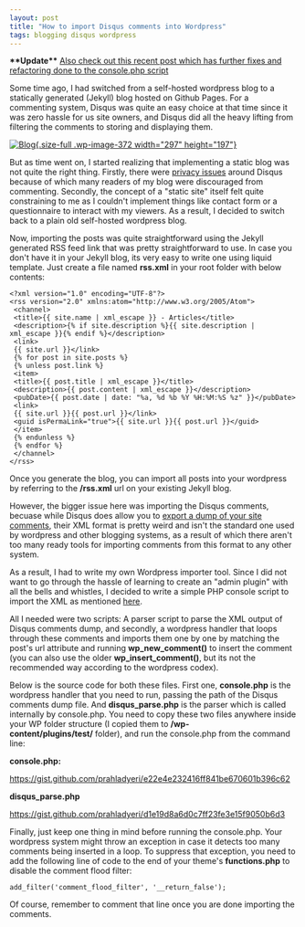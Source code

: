 ```yaml
---
layout: post
title: "How to import Disqus comments into Wordpress"
tags: blogging disqus wordpress
---
```


**\*\*Update\*\*** [Also check out this recent post which has further fixes and refactoring done to the console.php script](/blog/2020/03/comments-migration-from-disqus-to-wordpress.html)

Some time ago, I had switched from a self-hosted wordpress blog to a statically generated (Jekyll) blog hosted on Github Pages. For a commenting system, Disqus was quite an easy choice at that time since it was zero hassle for us site owners, and Disqus did all the heavy lifting from filtering the comments to storing and displaying them.<!--more-->

[![Blog](/uploads/2017/09/pexels-photo-262508.jpg){.size-full .wp-image-372 width="297" height="197"}](/uploads/2017/09/pexels-photo-262508.jpg)

But as time went on, I started realizing that implementing a static blog was not quite the right thing. Firstly, there were [privacy issues](https://en.wikipedia.org/wiki/Disqus#Criticism_and_privacy_concerns) around Disqus because of which many readers of my blog were discouraged from commenting. Secondly, the concept of a "static site" itself felt quite constraining to me as I couldn't implement things like contact form or a questionnaire to interact with my viewers. As a result, I decided to switch back to a plain old self-hosted wordpress blog.

Now, importing the posts was quite straightforward using the Jekyll generated RSS feed link that was pretty straightforward to use. In case you don't have it in your Jekyll blog, its very easy to write one using liquid template. Just create a file named **rss.xml** in your root folder with below contents:

    <?xml version="1.0" encoding="UTF-8"?>
    <rss version="2.0" xmlns:atom="http://www.w3.org/2005/Atom">
     <channel>
     <title>{{ site.name | xml_escape }} - Articles</title>
     <description>{% if site.description %}{{ site.description | xml_escape }}{% endif %}</description>
     <link>
     {{ site.url }}</link>
     {% for post in site.posts %}
     {% unless post.link %}
     <item>
     <title>{{ post.title | xml_escape }}</title>
     <description>{{ post.content | xml_escape }}</description>
     <pubDate>{{ post.date | date: "%a, %d %b %Y %H:%M:%S %z" }}</pubDate>
     <link>
     {{ site.url }}{{ post.url }}</link>
     <guid isPermaLink="true">{{ site.url }}{{ post.url }}</guid>
     </item>
     {% endunless %}
     {% endfor %}
     </channel>
    </rss>

Once you generate the blog, you can import all posts into your wordpress by referring to the **/rss.xml** url on your existing Jekyll blog.

However, the bigger issue here was importing the Disqus comments, becuase while Disqus does allow you to [export a dump of your site comments](https://help.disqus.com/customer/portal/articles/472149-comments-export), their XML format is pretty weird and isn't the standard one used by wordpress and other blogging systems, as a result of which there aren't too many ready tools for importing comments from this format to any other system.

As a result, I had to write my own Wordpress importer tool. Since I did not want to go through the hassle of learning to create an "admin plugin" with all the bells and whistles, I decided to write a simple PHP console script to import the XML as mentioned [here](https://wordpress.stackexchange.com/a/76466/52396).

All I needed were two scripts: A parser script to parse the XML output of Disqus comments dump, and secondly, a wordpress handler that loops through these comments and imports them one by one by matching the post's url attribute and running **wp\_new\_comment()** to insert the comment (you can also use the older **wp\_insert\_comment()**, but its not the recommended way according to the wordpress codex).

Below is the source code for both these files. First one, **console.php** is the wordpress handler that you need to run, passing the path of the Disqus comments dump file. And **disqus\_parse.php** is the parser which is called internally by console.php. You need to copy these two files anywhere inside your WP folder structure (I copied them to **/wp-content/plugins/test/** folder), and run the console.php from the command line:

**console.php:**

<https://gist.github.com/prahladyeri/e22e4e232416ff841be670601b396c62>

**disqus\_parse.php**

<https://gist.github.com/prahladyeri/d1e19d8a6d0c7ff23fe3e15f9050b6d3>

Finally, just keep one thing in mind before running the console.php. Your wordpress system might throw an exception in case it detects too many comments being inserted in a loop. To suppress that exception, you need to add the following line of code to the end of your theme's **functions.php** to disable the comment flood filter:

    add_filter('comment_flood_filter', '__return_false');

Of course, remember to comment that line once you are done importing the comments.
